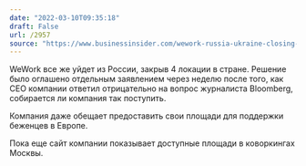 ```yaml
---
date: "2022-03-10T09:35:18"
draft: False
url: /2957
source: "https://www.businessinsider.com/wework-russia-ukraine-closing-moscow-offices-sandeep-mathrani-coworking-putin-2022-3"
---
```


WeWork все же уйдет из России, закрыв 4 локации в стране. Решение было оглашено отдельным заявлением через неделю после того, как CEO компании ответил отрицательно на вопрос журналиста Bloomberg, собирается ли компания так поступить. 

Компания даже обещает предоставить свои площади для поддержки беженцев в Европе. 

Пока еще сайт компании показывает доступные площади в коворкингах Москвы.

